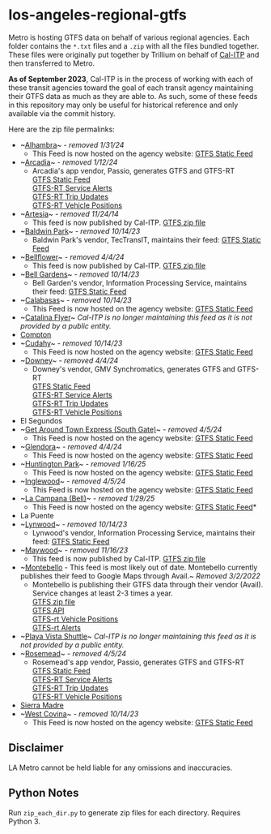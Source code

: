 # los-angeles-regional-gtfs

Metro is hosting GTFS data on behalf of various regional agencies. Each folder contains the `*.txt` files and a `.zip` with all the files bundled together.  These files were originally put together by Trillium on behalf of [Cal-ITP](https://calitp.org/) and then transferred to Metro.

**As of September 2023**, Cal-ITP is in the process of working with each of these transit agencies toward the goal of each transit agency maintaining their GTFS data as much as they are able to. As such, some of these feeds in this repository may only be useful for historical reference and only available via the commit history.

Here are the zip file permalinks:

* ~[Alhambra](https://github.com/LACMTA/los-angeles-regional-gtfs/raw/bfa451318909c82ef261c9bd42fa61fa8a67ac3b/alhambra-ca-us/alhambra-ca-us.zip)~ - *removed 1/31/24* 
  *  This Feed is now hosted on the agency website: [GTFS Static Feed](https://www.cityofalhambra.org/DocumentCenter/View/4979/alhambra-ca-us) 
* ~[Arcadia](https://github.com/LACMTA/los-angeles-regional-gtfs/raw/2ad73b84051b09099fb810d79fe47dc7f0bd5474/arcadia-ca-us/arcadia-ca-us.zip)~ - *removed 1/12/24*
  * Arcadia's app vendor, Passio, generates GTFS and GTFS-RT
    <br />[GTFS Static Feed](https://passio3.com/ArcadiaCity/passioTransit/gtfs/google_transit.zip)
    <br />[GTFS-RT Service Alerts](https://passio3.com/ArcadiaCity/passioTransit/gtfs/realtime/serviceAlerts)
    <br />[GTFS-RT Trip Updates](https://passio3.com/ArcadiaCity/passioTransit/gtfs/realtime/tripUpdates)
    <br />[GTFS-RT Vehicle Positions](https://passio3.com/ArcadiaCity/passioTransit/gtfs/realtime/vehiclePositions)
* ~[Artesia](https://github.com/LACMTA/los-angeles-regional-gtfs/raw/ae2c7b2f6b22ebba13a9443262eadaf1e0a7e3be/artesia-ca-us/artesia-ca-us.zip)~ - *removed 11/24/14*
  * This feed is now published by Cal-ITP. [GTFS zip file](https://gtfs.calitp.org/production/ArtesiaGTFS.zip)
* ~[Baldwin Park](https://github.com/LACMTA/los-angeles-regional-gtfs/raw/bdc25a003719c5ee66f1381d04e6d47638dfad6d/baldwinpark-ca-us/baldwinpark-ca-us.zip/)~ - *removed 10/14/23*
  * Baldwin Park's vendor, TecTransIT, maintains their feed: [GTFS Static Feed](https://baldwinpark.tectransit.com/api/public/fixedRoute/gtfs)
* ~[Bellflower](https://github.com/LACMTA/los-angeles-regional-gtfs/raw/380bac38edd59144ffe9a23e440b56b7fbacc7e9/bellflower-ca-us/bellflower-ca-us.zip)~ - *removed 4/4/24*
  * This feed is now published by Cal-ITP. [GTFS zip file](https://gtfs.calitp.org/production/BellflowerGTFS.zip)
* ~[Bell Gardens](https://github.com/LACMTA/los-angeles-regional-gtfs/raw/bdc25a003719c5ee66f1381d04e6d47638dfad6d/bellgardens-ca-us/bellgardens-ca-us.zip)~ - *removed 10/14/23*
  * Bell Garden's vendor, Information Processing Service, maintains their feed: [GTFS Static Feed](https://www.ips-systems.com/GTFS/Schedule/21)
* ~[Calabasas](https://github.com/LACMTA/los-angeles-regional-gtfs/raw/bdc25a003719c5ee66f1381d04e6d47638dfad6d/calabasas-ca-us/calabasas-ca-us.zip)~ - *removed 10/14/23*
  * This Feed is now hosted on the agency website: [GTFS Static Feed](https://www.cityofcalabasas.com/home/showpublisheddocument/31620/638611519891730000) 
* ~[Catalina Flyer](https://github.com/LACMTA/los-angeles-regional-gtfs/blob/1df1e2bc6df9db96b600287bf14fe418e10c84a6/catalinaflyer-ca-us/catalinaflyer-ca-us.zip)~ *Cal-ITP is no longer maintaining this feed as it is not provided by a public entity.*
* [Compton](https://raw.githubusercontent.com/LACMTA/los-angeles-regional-gtfs/main/compton-ca-us/compton-ca-us.zip)
* ~[Cudahy](https://github.com/LACMTA/los-angeles-regional-gtfs/raw/bdc25a003719c5ee66f1381d04e6d47638dfad6d/cudahy-ca-us/cudahy-ca-us.zip)~  - *removed 10/14/23*
  * This Feed is now hosted on the agency website: [GTFS Static Feed](https://www.cityofcudahy.com/DocumentCenter/View/2041)
* ~[Downey](https://github.com/LACMTA/los-angeles-regional-gtfs/raw/380bac38edd59144ffe9a23e440b56b7fbacc7e9/downey-ca-us/downey-ca-us.zip)~ - *removed 4/4/24*
  * Downey's vendor, GMV Synchromatics, generates GTFS and GTFS-RT
    <br />[GTFS Static Feed](https://ridedowneylink.com/gtfs)
    <br />[GTFS-RT Service Alerts](https://ridedowneylink.com/gtfs-rt/alerts)
    <br />[GTFS-RT Trip Updates](https://ridedowneylink.com/gtfs-rt/tripupdates)
    <br />[GTFS-RT Vehicle Positions](https://ridedowneylink.com/gtfs-rt/vehiclepositions)
* El Segundos
* ~[Get Around Town Express (South Gate)](https://github.com/LACMTA/los-angeles-regional-gtfs/raw/380bac38edd59144ffe9a23e440b56b7fbacc7e9/getaroundtownexpress-ca-us/getaroundtownexpress-ca-us.zip)~ - *removed 4/5/24* 
  *  This Feed is now hosted on the agency website: [GTFS Static Feed](https://www.cityofsouthgate.org/files/sharedassets/public/v/1/city-services/documents/southgategtfs-2023-01-18.zip) 
* ~[Glendora](https://github.com/LACMTA/los-angeles-regional-gtfs/raw/380bac38edd59144ffe9a23e440b56b7fbacc7e9/glendora-ca-us/glendora-ca-us.zip)~ - *removed 4/4/24* 
  *  This Feed is now hosted on the agency website: [GTFS Static Feed](https://www.cityofglendora.org/home/showpublisheddocument/29632/638422252087370000) 
* ~[Huntington Park](https://github.com/LACMTA/los-angeles-regional-gtfs/raw/ae2c7b2f6b22ebba13a9443262eadaf1e0a7e3be/huntingtonpark-ca-us/huntingtonpark-ca-us.zip)~ - *removed 1/16/25* 
  *  This Feed is now hosted on the agency website: [GTFS Static Feed](https://www.hpca.gov/DocumentCenter/View/11702) 
* ~[Inglewood](https://github.com/LACMTA/los-angeles-regional-gtfs/raw/380bac38edd59144ffe9a23e440b56b7fbacc7e9/inglewood-ca-us/inglewood-ca-us.zip)~ - *removed 4/5/24* 
  *  This Feed is now hosted on the agency website: [GTFS Static Feed](https://www.cityofinglewood.org/gtfs) 
* ~[La Campana (Bell)](https://github.com/LACMTA/los-angeles-regional-gtfs/raw/ae2c7b2f6b22ebba13a9443262eadaf1e0a7e3be/lacampana-ca-us/lacampana-ca-us.zip)~ - *removed 1/29/25* 
  *  This Feed is now hosted on the agency website: [GTFS Static Feed](https://www.cityofbell.org/home/showpublisheddocument/19057/638737574606208813)*
* La Puente
* ~[Lynwood](https://github.com/LACMTA/los-angeles-regional-gtfs/raw/bdc25a003719c5ee66f1381d04e6d47638dfad6d/lynwood-ca-us/lynwood-ca-us.zip)~ - *removed 10/14/23*
  * Lynwood's vendor, Information Processing Service, maintains their feed: [GTFS Static Feed](https://www.ips-systems.com/GTFS/Schedule/53)
* ~[Maywood](https://github.com/LACMTA/los-angeles-regional-gtfs/blob/ba95a4550482dd26b564f6e6f66c0bf0da8f747e/maywood-ca-us/maywood-ca-us.zip)~ - *removed 11/16/23*
  * This feed is now published by Cal-ITP. [GTFS zip file](https://gtfs.calitp.org/production/MaywoodGTFS.zip)
* ~[Montebello](https://github.com/LACMTA/los-angeles-regional-gtfs/blob/14f09a256ac3f8b999b3ed7e701a21bb63bf5e1d/montebello-ca-us/montebello-ca-us.zip) - This feed is most likely out of date. Montebello currently publishes their feed to Google Maps through Avail.~  *Removed 3/2/2022*
  * Montebello is publishing their GTFS data through their vendor (Avail). Service changes at least 2-3 times a year.
  <br>[GTFS zip file](https://mbl.rideralerts.com/infopoint/gtfs-zip.ashx)
  <br>[GTFS API](https://mbl.rideralerts.com/InfoPoint/swagger/ui/index)
  <br>[GTFS-rt Vehicle Positions](https://mbl.rideralerts.com/InfoPoint/GTFS-Realtime.ashx?Type=VehiclePosition)
  <br>[GTFS-rt Alerts](https://mbl.rideralerts.com/InfoPoint/GTFS-Realtime.ashx?Type=Alert)
* ~[Playa Vista Shuttle](https://github.com/LACMTA/los-angeles-regional-gtfs/blob/1df1e2bc6df9db96b600287bf14fe418e10c84a6/playavistashuttle-ca-us/playavistashuttle-ca-us.zip)~ *Cal-ITP is no longer maintaining this feed as it is not provided by a public entity.*
* ~[Rosemead](https://github.com/LACMTA/los-angeles-regional-gtfs/raw/380bac38edd59144ffe9a23e440b56b7fbacc7e9/rosemead-ca-us/rosemead-ca-us.zip)~ - *removed 4/5/24*
  * Rosemead's app vendor, Passio, generates GTFS and GTFS-RT
    <br />[GTFS Static Feed](https://passio3.com/rosemead/passioTransit/gtfs/google_transit.zip)
    <br />[GTFS-RT Service Alerts](https://passio3.com/rosemead/passioTransit/gtfs/realtime/serviceAlerts)
    <br />[GTFS-RT Trip Updates](https://passio3.com/rosemead/passioTransit/gtfs/realtime/tripUpdates)
    <br />[GTFS-RT Vehicle Positions](https://passio3.com/rosemead/passioTransit/gtfs/realtime/vehiclePositions)
* [Sierra Madre](https://raw.githubusercontent.com/LACMTA/los-angeles-regional-gtfs/main/sierramadre-ca-us/sierramadre-ca-us.zip)
* ~[West Covina](https://github.com/LACMTA/los-angeles-regional-gtfs/raw/bdc25a003719c5ee66f1381d04e6d47638dfad6d/westcovina-ca-us/westcovina-ca-us.zip)~ - *removed 10/14/23*
  * This Feed is now hosted on the agency website: [GTFS Static Feed](https://www.westcovina.org/home/showpublisheddocument/23146/638487700215330000)

## Disclaimer

LA Metro cannot be held liable for any omissions and inaccuracies.

## Python Notes

Run `zip_each_dir.py` to generate zip files for each directory.  Requires Python 3.
